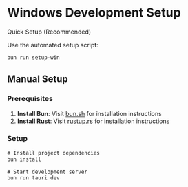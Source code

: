 # Windows Development Setup

Quick Setup (Recommended)

Use the automated setup script:

```bash
bun run setup-win
```

## Manual Setup

### Prerequisites

1. **Install Bun**: Visit [bun.sh](https://bun.sh) for installation instructions
2. **Install Rust**: Visit [rustup.rs](https://rustup.rs) for installation instructions

### Setup

```cmd
# Install project dependencies
bun install

# Start development server
bun run tauri dev
```
